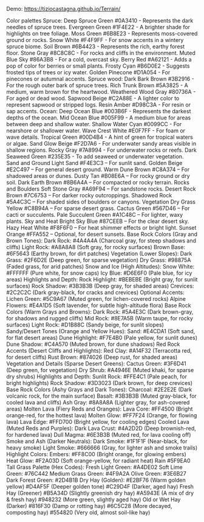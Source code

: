 Demo: https://tiziocastagna.github.io/Terrain/

Color palettes
    Spruce:
        Deep Spruce Green #0A3410 - Represents the dark needles of spruce trees.
        Evergreen Green #1F4E22 - A brighter shade for highlights on tree foliage.
        Moss Green #6B8E23 - Represents moss-covered ground or rocks.
        Snow White #F4F9FF - For snow accents in a wintery spruce biome.
        Soil Brown #6B4423 - Represents the rich, earthy forest floor.
        Stone Gray #8C8C8C - For rocks and cliffs in the environment.
        Muted Blue Sky #86A3B8 - For a cold, overcast sky.
        Berry Red #A62121 - Adds a pop of color for berries or small plants.
        Frosty Cyan #B6D0E2 - Suggests frosted tips of trees or icy water.
        Golden Pinecone #D1A054 - For pinecones or autumnal accents.
    Spruce wood:
        Dark Bark Brown #3B2916 - For the rough outer bark of spruce trees.
        Rich Trunk Brown #5A3825 - A medium, warm brown for the heartwood.
        Weathered Wood Gray #80736A - For aged or dead wood.
        Sapwood Beige #C2A88E - A lighter color to represent sapwood or stripped logs.
        Resin Amber #D98C3A - For resin or sap accents.
    Ocean:
        Deep Ocean Blue #003B6F - Represents the darkest depths of the ocean.
        Mid Ocean Blue #005F99 - A medium blue for areas between deep and shallow water.
        Shallow Water Cyan #0099CC - For nearshore or shallower water.
        Wave Crest White #E0F7FF - For foam or wave details.
        Tropical Green #00D4B4 - A hint of green for tropical waters or algae.
        Sand Glow Beige #F2D7A6 - For underwater sandy areas visible in shallow regions.
        Rocky Gray #7A8994 - For underwater rocks or reefs.
        Dark Seaweed Green #235E35 - To add seaweed or underwater vegetation.
    Sand and Ground
        Light Sand #F4E3C3 – For sunlit sand.
        Golden Beige #E2C497 – For general desert ground.
        Warm Dune Brown #C8A374 – For shadowed areas or dunes.
        Dusty Tan #B08E6A – For rocky ground or dry soil.
        Dark Earth Brown #8B6A4A – For compacted or rocky terrain.
    Rocks and Boulders
        Soft Stone Gray #A69F94 – For sandstone rocks.
        Desert Rock Brown #7C6753 – For darker rocky outcroppings.
        Shadowed Rock #5A4C3C – For shaded sides of boulders or canyons.
    Vegetation
        Dry Grass Yellow #C8B94A – For sparse desert grass.
        Cactus Green #567D46 – For cacti or succulents.
        Pale Succulent Green #A1C48C – For lighter, waxy plants.
    Sky and Heat
        Bright Sky Blue #87CEEB – For the clear desert sky.
        Hazy Heat White #F8F6F0 – For heat shimmer effects or bright light.
        Sunset Orange #FFA552 – Optional, for desert sunsets.
    Base Rock Colors (Gray and Brown Tones):
        Dark Rock: #4A4A4A (Charcoal gray, for steep shadows and cliffs)
        Light Rock: #A8A8A8 (Soft gray, for rocky surfaces)
        Brown Base: #6F5643 (Earthy brown, for dirt patches)
    Vegetation (Lower Slopes):
        Dark Grass: #2F6D2E (Deep green, for sparse vegetation)
        Dry Grass: #98875A (Faded grass, for arid patches)
    Snow and Ice (High Altitudes):
        Snow White: #FFFFFF (Pure white, for snow caps)
        Icy Blue: #D6E6F0 (Pale blue, for icy areas)
    Highlights and Depth:
        Rock Highlight: #BEBEBE (Bright gray, for sunlit surfaces)
        Rock Shadow: #3B3B3B (Deep gray, for shaded areas)
        Crevices: #2C2C2C (Dark gray-black, for cracks and crevices)
    Optional Accents:
        Lichen Green: #5C9A67 (Muted green, for lichen-covered rocks)
        Alpine Flowers: #E4A1D5 (Soft lavender, for subtle high-altitude flora)
    Base Rock Colors (Warm Grays and Browns):
        Dark Rock: #5A4E3C (Dark brown-gray, for shadows and rugged cliffs)
        Mid Rock: #8E7A5B (Warm taupe, for rocky surfaces)
        Light Rock: #D1B88C (Sandy beige, for sunlit slopes)
    Sandy/Desert Tones (Orange and Yellow Hues):
        Sand: #E4CDA1 (Soft sand, for flat desert areas)
        Dune Highlight: #F7E4B0 (Pale yellow, for sunlit dunes)
        Dune Shadow: #C4A570 (Muted brown, for dune shadows)
    Red Rock Accents (Desert Cliffs and Highlights):
        Red Clay: #A14F32 (Terracotta red, for desert cliffs)
        Rust Brown: #874026 (Deep rust, for shaded areas)
    Vegetation and Details (Sparse Desert Greens):
        Cactus Green: #3F6D41 (Deep green, for vegetation)
        Dry Shrub: #A4946E (Muted khaki, for sparse dry shrubs)
    Highlights and Depth:
        Sunlit Rock: #FFE4C1 (Pale peach, for bright highlights)
        Rock Shadow: #3D3023 (Dark brown, for deep crevices)
    Base Rock Colors (Ashy Grays and Dark Tones):
        Charcoal: #2E2E2E (Dark volcanic rock, for the main surface)
        Basalt: #3B3B3B (Muted gray-black, for cooled lava and cliffs)
        Ash Gray: #8A8A8A (Lighter gray, for ash-covered areas)
    Molten Lava (Fiery Reds and Oranges):
        Lava Core: #FF4500 (Bright orange-red, for the hottest lava)
        Molten Glow: #FF7F24 (Orange, for flowing lava)
        Lava Edge: #FFD700 (Bright yellow, for cooling edges)
    Cooled Lava (Muted Reds and Purples):
        Dark Lava Crust: #4A2D2D (Deep brownish-red, for hardened lava)
        Dull Magma: #6E3B3B (Muted red, for lava cooling off)
    Smoke and Ash (Darker Neutrals):
        Dark Smoke: #1F1F1F (Near-black, for heavy smoke)
        Light Smoke: #666666 (Gray, for lighter ash and smoke trails)
    Highlight Colors:
        Embers: #FF8C00 (Bright orange, for glowing embers)
        Heat Glow: #F2A03D (Soft orange-yellow, for radiant heat)
    Rain #5F9EA0
    Tall Grass Palette (Hex Codes):
        Fresh Light Green: #A4DE02
        Soft Lime Green: #76C442
        Medium Grass Green: #4F9A2A
        Olive Green: #3E6B27
        Dark Forest Green: #2D4B1B
    Dry Hay (Golden):
        #E2BF76 (Warm golden yellow)
        #D4AF5F (Deeper golden tone)
        #C29D4F (Darker, aged hay)
    Fresh Hay (Greener)
        #B5A34D (Slightly greenish dry hay)
        #A5943E (A mix of dry & fresh hay)
        #948232 (More green, slightly aged hay)
    Old or Wet Hay (Darker)
        #816F30 (Damp or rotting hay)
        #6C5C28 (More decayed, composting hay)
        #554820 (Very old, almost soil-like hay)
